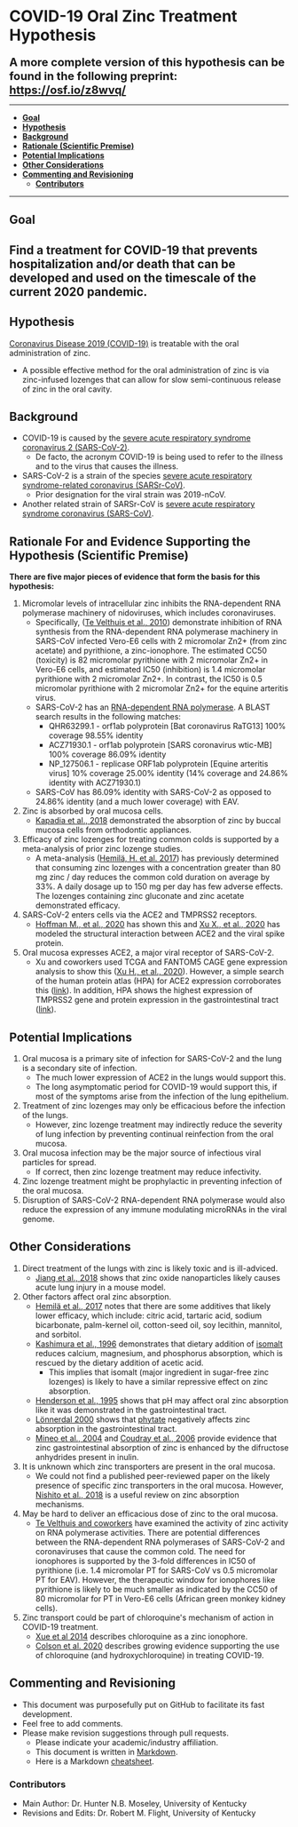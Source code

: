 # COVID-19 Oral Zinc Treatment Hypothesis
**<big><big>A more complete version of this hypothesis can be found in the following preprint: https://osf.io/z8wvq/</big></big>**

---
* **[Goal](#goal)**
* **[Hypothesis](#hypothesis)**
* **[Background](#background)**
* **[Rationale (Scientific Premise)](#rationale)**
* **[Potential Implications](#implications)**
* **[Other Considerations](#considerations)**
* **[Commenting and Revisioning](#revision)**
   * **[Contributors](#contributors)**
---

## Goal <a name="goal"></a>
**Find a treatment for COVID-19 that prevents hospitalization and/or death that can be developed and used on the timescale of the current 2020 pandemic.**
---

## Hypothesis <a name="hypothesis"></a>
[Coronavirus Disease 2019 (COVID-19)](https://en.wikipedia.org/wiki/Coronavirus_disease_2019) is treatable with the oral administration of zinc.
* A possible effective method for the oral administration of zinc is via zinc-infused lozenges that can allow for slow semi-continuous release of zinc in the oral cavity.


## Background <a name="background"></a>
* COVID-19 is caused by the [severe acute respiratory syndrome coronavirus 2 (SARS-CoV-2)](https://en.wikipedia.org/wiki/Severe_acute_respiratory_syndrome_coronavirus_2).
   * De facto, the acronym COVID-19 is being used to refer to the illness and to the virus that causes the illness.
* SARS-CoV-2 is a strain of the species [severe acute respiratory syndrome-related coronavirus (SARSr-CoV)](https://en.wikipedia.org/wiki/Severe_acute_respiratory_syndrome-related_coronavirus).
   * Prior designation for the viral strain was 2019-nCoV.
* Another related strain of SARSr-CoV is [severe acute respiratory syndrome coronavirus (SARS-CoV)](https://en.wikipedia.org/wiki/Severe_acute_respiratory_syndrome_coronavirus).

## Rationale For and Evidence Supporting the Hypothesis (Scientific Premise) <a name="rationale"></a>
**There are five major pieces of evidence that form the basis for this hypothesis:**
1. Micromolar levels of intracellular zinc inhibits the RNA-dependent RNA polymerase machinery of nidoviruses, which includes coronaviruses.
    * Specifically, ([Te Velthuis et al., 2010](https://dx.doi.org/10.1371%2Fjournal.ppat.1001176)) demonstrate inhibition of RNA synthesis from the RNA-dependent RNA polymerase machinery in SARS-CoV infected Vero-E6 cells with 2 micromolar Zn2+ (from zinc acetate) and pyrithione, a zinc-ionophore. The estimated CC50 (toxicity) is 82 micromolar pyrithione with 2 micromolar Zn2+ in Vero-E6 cells, and estimated IC50 (inhibition) is 1.4 micromolar pyrithione with 2 micromolar Zn2+. In contrast, the IC50 is 0.5 micromolar pyrithione with 2 micromolar Zn2+ for the equine arteritis virus.
    * SARS-CoV-2 has an [RNA-dependent RNA polymerase](https://www.ncbi.nlm.nih.gov/protein/QHD43415/). A BLAST search results in the following matches:
         * QHR63299.1 - orf1ab polyprotein [Bat coronavirus RaTG13] 100% coverage 98.55% identity
         * ACZ71930.1 - orf1ab polyprotein [SARS coronavirus wtic-MB] 100% coverage 86.09% identity
         * NP_127506.1 - replicase ORF1ab polyprotein [Equine arteritis virus] 10% coverage 25.00% identity (14% coverage and 24.86% identity with ACZ71930.1)
     * SARS-CoV has 86.09% identity with SARS-CoV-2 as opposed to 24.86% identity (and a much lower coverage) with EAV.  
2. Zinc is absorbed by oral mucosa cells.  
    * [Kapadia et al., 2018](https://www.ncbi.nlm.nih.gov/pubmed/?term=PMID%3A30602641) demonstrated the absorption of zinc by buccal mucosa cells from orthodontic appliances.
3. Efficacy of zinc lozenges for treating common colds is supported by a meta-analysis of prior zinc lozenge studies.
     * A meta-analysis ([Hemilä, H. et al. 2017](https://doi.org/10.1177%2F2054270417694291)) has previously determined that consuming zinc lozenges with a concentration greater than 80 mg zinc / day reduces the common cold duration on average by 33%. A daily dosage up to 150 mg per day has few adverse effects. The lozenges containing zinc gluconate and zinc acetate demonstrated efficacy.
4. SARS-CoV-2 enters cells via the ACE2 and TMPRSS2 receptors.
    * [Hoffman M., et al., 2020](https://doi.org/10.1101/2020.01.31.929042) has shown this and [Xu X., et al., 2020](https://doi.org/10.1007/s11427-020-1637-5) has modeled the structural interaction between ACE2 and the viral spike protein.
5. Oral mucosa expresses ACE2, a major viral receptor of SARS-CoV-2.
    * Xu and coworkers used TCGA and FANTOM5 CAGE gene expression analysis to show this ([Xu H., et al., 2020](https://doi.org/10.1038/s41368-020-0074-x)). However, a simple search of the human protein atlas (HPA) for ACE2 expression corroborates this ([link](https://www.proteinatlas.org/ENSG00000130234-ACE2/tissue)). In addition, HPA shows the highest expression of TMPRSS2 gene and protein expression in the gastrointestinal tract ([link](https://www.proteinatlas.org/ENSG00000184012-TMPRSS2/tissue)).

## Potential Implications <a name="implications"></a>
1. Oral mucosa is a primary site of infection for SARS-CoV-2 and the lung is a secondary site of infection.
   * The much lower expression of ACE2 in the lungs would support this.
   * The long asymptomatic period for COVID-19 would support this, if most of the symptoms arise from the infection of the lung epithelium.
2. Treatment of zinc lozenges may only be efficacious before the infection of the lungs.
   * However, zinc lozenge treatment may indirectly reduce the severity of lung infection by preventing continual reinfection from the oral mucosa.  
3. Oral mucosa infection may be the major source of infectious viral particles for spread.
   * If correct, then zinc lozenge treatment may reduce infectivity.
4. Zinc lozenge treatment might be prophylactic in preventing infection of the oral mucosa.
5. Disruption of SARS-CoV-2 RNA-dependent RNA polymerase would also reduce the expression of any immune modulating microRNAs in the viral genome.

## Other Considerations <a name="considerations"></a>
1. Direct treatment of the lungs with zinc is likely toxic and is ill-adviced.
    * [Jiang et al., 2018](https://doi.org/10.1080/17435390.2018.1513094) shows that zinc oxide nanoparticles likely causes acute lung injury in a mouse model.
2. Other factors affect oral zinc absorption.
    * [Hemilä et al., 2017](https://doi.org/10.1177%2F2054270417694291) notes that there are some additives that likely lower efficacy, which include: citric acid, tartaric acid, sodium bicarbonate, palm-kernel oil, cotton-seed oil, soy lecithin, mannitol, and sorbitol.
    * [Kashimura et al., 1996](https://doi.org/10.1007/BF02784435) demonstrates that dietary addition of [isomalt](https://en.wikipedia.org/wiki/Isomalt) reduces calcium, magnesium, and phosphorus absorption, which is rescued by the dietary addition of acetic acid.
       * This implies that isomalt (major ingredient in sugar-free zinc lozenges) is likely to have a similar repressive effect on zinc absorption.
    * [Henderson et al., 1995](https://deepblue.lib.umich.edu/bitstream/handle/2027.42/142255/jpen0393.pdf?sequence=1) shows that pH may affect oral zinc absorption like it was demonstrated in the gastrointestinal tract.
    * [Lönnerdal 2000](https://doi.org/10.1093/jn/130.5.1378S) shows that [phytate](https://en.wikipedia.org/wiki/Phytic_acid) negatively affects zinc absorption in the gastrointestinal tract.
    * [Mineo et al., 2004](https://doi.org/10.1023/B:DDAS.0000011613.11671.c7) and [Coudray et al., 2006](https://doi.org/10.1093/jn/136.1.117) provide evidence that zinc gastrointestinal absorption of zinc is enhanced by the difructose anhydrides present in inulin.
3. It is unknown which zinc transporters are present in the oral mucosa.
   * We could not find a published peer-reviewed paper on the likely presence of specific zinc transporters in the oral mucosa. However, [Nishito et al., 2018](https://www.jstage.jst.go.jp/article/jnsv/64/1/64_1/_pdf) is a useful review on zinc absorption mechanisms.
4. May be hard to deliver an efficacious dose of zinc to the oral mucosa.
    * [Te Velthuis and coworkers](https://dx.doi.org/10.1371%2Fjournal.ppat.1001176) have examined the activity of zinc activity on RNA polymerase activities. There are potential differences between the RNA-dependent RNA polymerases of SARS-CoV-2 and coronaviruses that cause the common cold. The need for ionophores is supported by the 3-fold differences in IC50 of pyrithione (i.e. 1.4 micromolar PT for SARS-CoV vs 0.5 micromolar PT for EAV). However, the therapeutic window for ionophores like pyrithione is likely to be much smaller as indicated by the CC50 of 80 micromolar for PT in Vero-E6 cells (African green monkey kidney cells).
5. Zinc transport could be part of chloroquine's mechanism of action in COVID-19 treatment.
    * [Xue et al 2014](https://doi.org/10.1371/journal.pone.0109180) describes chloroquine as a zinc ionophore.
    * [Colson et al. 2020](https://doi.org/10.1016/j.ijantimicag.2020.105932) describes growing evidence supporting the use of chloroquine (and hydroxychloroquine) in treating COVID-19.

## Commenting and Revisioning <a name="revision"></a>
* This document was purposefully put on GitHub to facilitate its fast development.
* Feel free to add comments.
* Please make revision suggestions through pull requests.
   * Please indicate your academic/industry affiliation.
   * This document is written in [Markdown](https://en.wikipedia.org/wiki/Markdown).
   * Here is a Markdown [cheatsheet](https://www.markdownguide.org/cheat-sheet/).


### Contributors <a name="contributors"></a>
   * Main Author: Dr. Hunter N.B. Moseley, University of Kentucky
   * Revisions and Edits: Dr. Robert M. Flight, University of Kentucky
